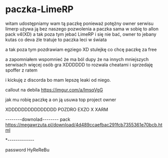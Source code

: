 # paczka-LimeRP
witam udostępniamy wam tą paczkę ponieważ potężny owner serwisu limerp używa ją bez naszego pozwolenia a paczka sama w sobię to allon pack v4(XD) 
a tak poza tym jebać LimeRP i się nie bać, owner to jebany kutas co deva żle tratuje to paczka leci w świata 


a tak poza tym pozdrawiam egziego XD stulejkę co chcę paczkę za free 


 
a zapomniałem wspomnieć że ma ból dupy że na innych mniejszych serwisach więcej osób gra XDDDDDD to rozwala cheatami i sprzedaję spoffer z ratem
 
 
 
 i kickuję z discorda bo mam lepszę leaki od niego.




callout na debila https://imgur.com/a/lmsqVgG



jak mu robię paczkę  a on ją usuwa  top project owner

XDDDDDDDDDDDDDDD POZDRO EXZO X XARM













--------downolad--------
pack https://megawrzuta.pl/download/4d489ccaefbac291fcb7355361e70bcb.html

*-------------







password HyReReBu

